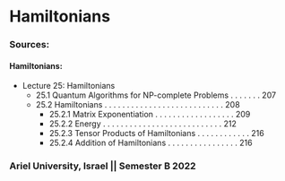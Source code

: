 # Hamiltonians

### Sources:
[Introduction to Quantum Information Science
Lecture Notes]: https://www.scottaaronson.com/qclec.pdf

#### Hamiltonians:
- Lecture 25: Hamiltonians
   - 25.1 Quantum Algorithms for NP-complete Problems . . . . . . . 207
   - 25.2 Hamiltonians . . . . . . . . . . . . . . . . . . . . . . . . . . . 208
     - 25.2.1 Matrix Exponentiation . . . . . . . . . . . . . . . . . . 209
     - 25.2.2 Energy . . . . . . . . . . . . . . . . . . . . . . . . . . . 212
     - 25.2.3 Tensor Products of Hamiltonians . . . . . . . . . . . . 216
     - 25.2.4 Addition of Hamiltonians . . . . . . . . . . . . . . . . 216

### Ariel University, Israel || Semester B 2022
